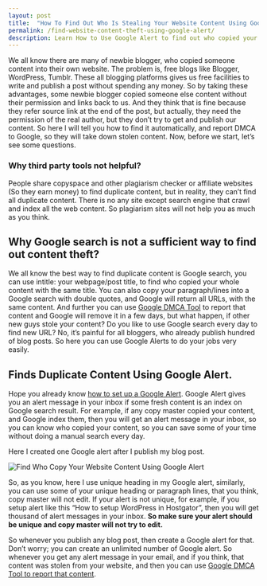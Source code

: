```yaml
---
layout: post
title:  "How To Find Out Who Is Stealing Your Website Content Using Google Alert?"
permalink: /find-website-content-theft-using-google-alert/
description: Learn How to Use Google Alert to find out who copied your website content.
---
```

We all know there are many of newbie blogger, who copied someone content into their own website. The problem is, free blogs like Blogger, WordPress, Tumblr. These all blogging platforms gives us free facilities to write and publish a post without spending any money. So by taking these advantages, some newbie blogger copied someone else content without their permission and links back to us.  And they think that is fine because they refer source link at the end of the post, but actually, they need the permission of the real author, but they don’t try to get and publish our content.  So here I will tell you how to find it automatically, and report DMCA to Google, so they will take down stolen content. Now, before we start, let’s see some questions.

### Why third party tools not helpful? ###

People share copyspace and other plagiarism checker or affiliate websites (So they earn money) to find duplicate content, but in reality, they can’t find all duplicate content. There is no any site except search engine that crawl and index all the web content. So plagiarism sites will not help you as much as you think.

## Why Google search is not a sufficient way to find out content theft? ##

We all know the best way to find duplicate content is Google search, you can use intitle: your webpage/post title, to find who copied your whole content with the same title. You can also copy your paragraph/lines into a Google search with double quotes, and Google will return all URLs, with the same content.  And further you can use [Google DMCA Tool](/google-dmca-report/ "Google DMCA Tool To Report Stolen Content") to report that content and Google will remove it in a few days, but what happen, if other new guys stole your content? Do you like to use Google search every day to find new URL? No, it’s painful for all bloggers, who already publish hundred of blog posts. So here you can use Google Alerts to do your jobs very easily.

## Finds Duplicate Content Using Google Alert. ##

Hope you already know [how to set up a Google Alert](/setup-google-news-alert/). Google Alert gives you an alert message in your inbox if some fresh content is an index on Google search result. For example, if any copy master copied your content, and Google index them, then you will get an alert message in your inbox, so you can know who copied your content, so you can save some of your time without doing a manual search every day.

Here I created one Google alert after I publish my blog post.

<img class="img-responsive" alt="Find Who Copy Your Website Content Using Google Alert" src="https://cdn.goyllo.com/Find Who Copy Your Website Content Using Google Alert.png" title="Find Who Copy Your Website Content Using Google Alert" /><br />

So, as you know, here I use unique heading in my Google alert, similarly, you can use some of your unique heading or paragraph lines, that you think, copy master will not edit. If your alert is not unique, for example, if you setup alert like this “How to setup WordPress in Hostgator”, then you will get thousand of alert messages in your inbox. **So make sure your alert should be unique and copy master will not try to edit.**

So whenever you publish any blog post, then create a Google alert for that. Don’t worry; you can create an unlimited number of Google alert. So whenever you get any alert message in your email, and if you think, that content was stolen from your website, and then you can use [Google DMCA Tool to report that content](/google-dmca-report/ "Google DMCA Tool to report stolen content."). 